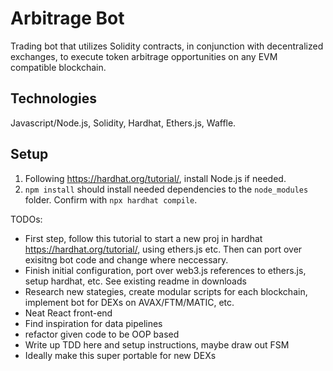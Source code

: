# Arbitrage Bot
Trading bot that utilizes Solidity contracts, in conjunction with decentralized exchanges, to execute token arbitrage opportunities on any EVM compatible blockchain. 

## Technologies
Javascript/Node.js, Solidity, Hardhat, Ethers.js, Waffle. 

## Setup
1. Following https://hardhat.org/tutorial/, install Node.js if needed.
2. ```npm install``` should install needed dependencies to the ```node_modules``` folder. Confirm with ```npx hardhat compile```.
 
 TODOs:
 - First step, follow this tutorial to start a new proj in hardhat https://hardhat.org/tutorial/, using ethers.js etc. Then can port over exisitng bot code and change where neccessary.  
 - Finish initial configuration, port over web3.js references to ethers.js, setup hardhat, etc. See existing readme in downloads
 - Research new stategies, create modular scripts for each blockchain, implement bot for DEXs on AVAX/FTM/MATIC, etc. 
 - Neat React front-end
 - Find inspiration for data pipelines
 - refactor given code to be OOP based
 - Write up TDD here and setup instructions, maybe draw out FSM 
 - Ideally make this super portable for new DEXs
